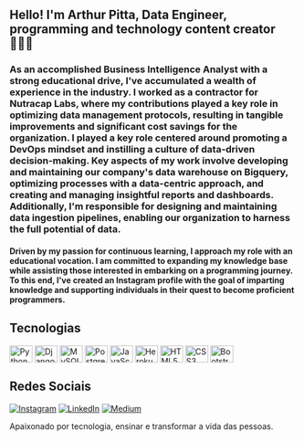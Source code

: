 ## Hello! I'm Arthur Pitta, Data Engineer, programming and technology content creator 👨🏻‍💻

### As an accomplished Business Intelligence Analyst with a strong educational drive, I've accumulated a wealth of experience in the industry. I worked as a contractor for Nutracap Labs, where my contributions played a key role in optimizing data management protocols, resulting in tangible improvements and significant cost savings for the organization. I played a key role centered around promoting a DevOps mindset and instilling a culture of data-driven decision-making. Key aspects of my work involve developing and maintaining our company's data warehouse on Bigquery, optimizing processes with a data-centric approach, and creating and managing insightful reports and dashboards. Additionally, I'm responsible for designing and maintaining data ingestion pipelines, enabling our organization to harness the full potential of data.

#### Driven by my passion for continuous learning, I approach my role with an educational vocation. I am committed to expanding my knowledge base while assisting those interested in embarking on a programming journey. To this end, I've created an Instagram profile with the goal of imparting knowledge and supporting individuals in their quest to become proficient programmers.

## Tecnologias
<div style="display: inline_block">
    <img align="center" alt="Python" height="30" width="40" src="https://cdn.jsdelivr.net/gh/devicons/devicon/icons/python/python-original.svg"/> 
    <img align="center" alt="Django" height="30" width="40" src="https://cdn.jsdelivr.net/gh/devicons/devicon/icons/django/django-plain.svg"/> 
    <img align="center" alt="MySQL" height="30" width="40" src="https://cdn.jsdelivr.net/gh/devicons/devicon/icons/mysql/mysql-original.svg"/> 
    <img align="center" alt="PostgreSQL" height="30" width="40" src="https://cdn.jsdelivr.net/gh/devicons/devicon/icons/postgresql/postgresql-original.svg"/> 
    <img align="center" alt="JavaScript" height="30" width="40" src="https://cdn.jsdelivr.net/gh/devicons/devicon/icons/javascript/javascript-original.svg"/>
    <img align="center" alt="Heroku" height="30" width="40" src="https://cdn.jsdelivr.net/gh/devicons/devicon/icons/heroku/heroku-original.svg"/>
    <img align="center" alt="HTML5" height="30" width="40" src="https://cdn.jsdelivr.net/gh/devicons/devicon/icons/html5/html5-original.svg"/>
    <img align="center" alt="CSS3" height="30" width="40" src="https://cdn.jsdelivr.net/gh/devicons/devicon/icons/css3/css3-original.svg"/>
    <img align="center" alt="Bootstrap" height="30" width="40" src="https://cdn.jsdelivr.net/gh/devicons/devicon/icons/bootstrap/bootstrap-original.svg"/>
</div>

## Redes Sociais
[![Instagram](https://img.shields.io/badge/Instagram-E4405F?style=for-the-badge&logo=instagram&logoColor=white)](https://www.instagram.com/devpythonbr/) [![LinkedIn](https://img.shields.io/badge/LinkedIn-0077B5?style=for-the-badge&logo=linkedin&logoColor=white)](https://www.linkedin.com/in/pittaa/) [![Medium](https://img.shields.io/badge/Medium-12100E?style=for-the-badge&logo=medium&logoColor=white)](https://medium.com/@arthurpitta21)

Apaixonado por tecnologia, ensinar e transformar a vida das pessoas.

